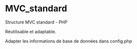 # MVC_standard
Structure MVC standard - PHP 

Réutilisable et adaptable.

Adapter les informations de base de données dans config.php 